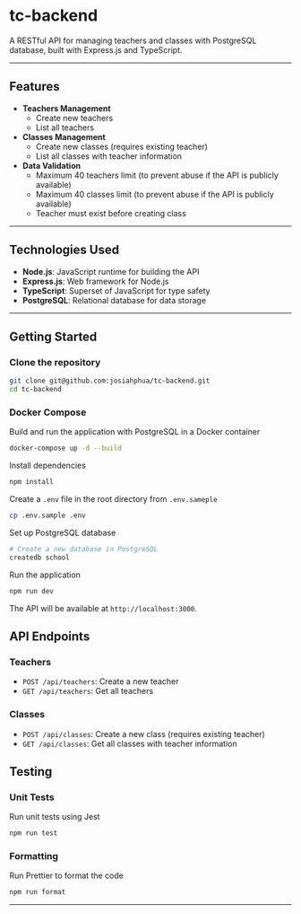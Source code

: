# tc-backend

A RESTful API for managing teachers and classes with PostgreSQL database, built with Express.js and TypeScript.

---

## Features

- **Teachers Management**
    - Create new teachers
    - List all teachers
- **Classes Management**
    - Create new classes (requires existing teacher)
    - List all classes with teacher information
- **Data Validation**
    - Maximum 40 teachers limit (to prevent abuse if the API is publicly available)
    - Maximum 40 classes limit (to prevent abuse if the API is publicly available)
    - Teacher must exist before creating class
---
## Technologies Used
- **Node.js**: JavaScript runtime for building the API
- **Express.js**: Web framework for Node.js
- **TypeScript**: Superset of JavaScript for type safety
- **PostgreSQL**: Relational database for data storage
---

## Getting Started
### Clone the repository
```bash
git clone git@github.com:josiahphua/tc-backend.git
cd tc-backend
```

### Docker Compose
Build and run the application with PostgreSQL in a Docker container
```bash
docker-compose up -d --build
```

Install dependencies
```bash
npm install
```
Create a `.env` file in the root directory from `.env.sameple`
```bash
cp .env.sample .env
```
Set up PostgreSQL database
```bash
# Create a new database in PostgreSQL
createdb school
```
Run the application
```bash
npm run dev
```
The API will be available at `http://localhost:3000`.

## API Endpoints
### Teachers
- `POST /api/teachers`: Create a new teacher
- `GET /api/teachers`: Get all teachers

### Classes
- `POST /api/classes`: Create a new class (requires existing teacher)
- `GET /api/classes`: Get all classes with teacher information

## Testing
### Unit Tests
Run unit tests using Jest
```bash
npm run test
```
### Formatting
Run Prettier to format the code
```bash
npm run format
```

---
